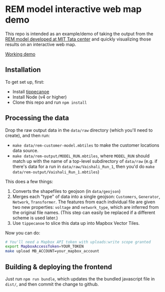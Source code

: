 # REM model interactive web map demo

This repo is intended as an example/demo of taking the output from the [REM model developed at MIT Tata center](http://tatacenter.mit.edu/portfolio/rem-a-planning-model-for-rural-electrification/) and quickly visualizing those results on an interactive web map.

[Working demo]()

## Installation

To get set up, first:
 - Install [tippecanoe](https://github.com/mapbox/tippecanoe)
 - Install Node (v4 or higher)
 - Clone this repo and run `npm install`

## Processing the data

Drop the raw output data in the `data/raw` directory (which you'll need to
create), and then run:

 - `make data/rem-customer-model.mbtiles` to make the customer locations data source.
 - `make data/rem-output/MODEL_RUN.mbtiles`, where `MODEL_RUN` should match up with the name of a top-level subdirectory of `data/raw` (e.g. if there's data for a run in `data/raw/Vaishali_Run_1`, then you'd do `make data/rem-output/Vaishali_Run_1.mbtiles`)

This does a few things:
1. Converts the shapefiles to geojson (in `data/geojson`)
2. Merges each "type" of data into a single geojson: `Customers`, `Generator`, `Network`, `Transformer`.  The features from each individual file are given two new properties: `voltage` and `network_type`, which are inferred from the original file names.  (This step can easily be replaced if a different scheme is used later.)
3. Use `tippecanoe` to slice this data up into Mapbox Vector Tiles.

Now you can do:
```sh
# You'll need a Mapbox API token with uploads:write scope granted
export MapboxAccessToken=YOUR_TOKEN
make upload MB_ACCOUNT=your_mapbox_account
```

## Building & deploying the frontend

Just run `npm run bundle`, which updates the the bundled javascript file in `dist/`, and then commit the change to github.
